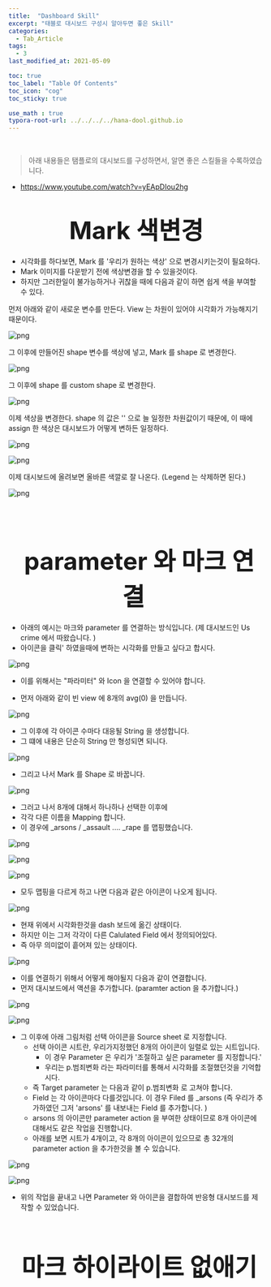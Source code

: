 ```yaml
---
title:  "Dashboard Skill"
excerpt: "태블로 대시보드 구성시 알아두면 좋은 Skill"
categories:
  - Tab_Article
tags:
  - 3
last_modified_at: 2021-05-09

toc: true
toc_label: "Table Of Contents"
toc_icon: "cog"
toc_sticky: true

use_math : true
typora-root-url: ../../../../hana-dool.github.io
---
```


<br>

> 아래 내용들은 탬플로의 대시보드를 구성하면서, 알면 좋은 스킬들을 수록하였습니다.

- <https://www.youtube.com/watch?v=yEApDIou2hg>

# <center><font size="15"> Mark 색변경 </font></center>

- 시각화를 하다보면, Mark 를 '우리가 원하는 색상' 으로 변경시키는것이 필요하다. 
- Mark 이미지를 다운받기 전에 색상변경을 할 수 있을것이다. 
- 하지만 그러한일이 불가능하거나 귀찮을 때에 다음과 같이 하면 쉽게 색을 부여할 수 있다.

먼저 아래와 같이 새로운 변수를 만든다. View 는 차원이 있어야 시각화가 가능해지기 때문이다.

![png](/assets/images/Tab_Article/6_1.png)

그 이후에 만들어진 shape 변수를 색상에 넣고, Mark 를 shape 로 변경한다.

![png](/assets/images/Tab_Article/6_2.png)

그 이후에 shape 를 custom shape 로 변경한다. 

![png](/assets/images/Tab_Article/6_3.png)

이제 색상을 변경한다. shape 의 값은 '' 으로 늘 일정한 차원값이기 때문에, 이 때에 assign 한 색상은 대시보드가 어떻게 변하든 일정하다. 

![png](/assets/images/Tab_Article/6_4.png) 

![png](/assets/images/Tab_Article/6_5.png)

이제 대시보드에 올려보면 올바른 색깔로 잘 나온다. (Legend 는 삭제하면 된다.)

![png](/assets/images/Tab_Article/6_6.png)

<br>

<br>

# <center><font size="15"> parameter 와 마크 연결 </font></center>

- 아래의 예시는 마크와 parameter 를 연결하는 방식입니다. (제 대시보드인 Us crime 에서 따왔습니다. )
- 아이콘을 클릭' 하였을때에 변하는 시각화를 만들고 싶다고 합시다.

![png](/assets/images/Tableau_ex/8_22.png)

- 이를 위해서는 "파라미터" 와 Icon 을 연결할 수 있어야 합니다.

- 먼저 아래와 같이 빈 view 에 8개의 avg(0) 을 만듭니다.

![png](/assets/images/Tableau_ex/8_23.png)

- 그 이후에 각 아이콘 수마다 대응될 String 을 생성합니다.
- 그 떄에 내용은 단순히 String 만 형성되면 되니다.

![png](/assets/images/Tableau_ex/8_24.png)

- 그리고 나서 Mark 를 Shape 로  바꿉니다.

![png](/assets/images/Tableau_ex/8_25.png)

- 그러고 나서 8개에 대해서 하나하나 선택한 이후에
- 각각 다른 이름을 Mapping 합니다. 
- 이 경우에 _arsons / _assault .... _rape 를 맵핑했습니다.

![png](/assets/images/Tableau_ex/8_26.png)

![png](/assets/images/Tableau_ex/8_27.png)

![png](/assets/images/Tableau_ex/8_28.png)

- 모두 맵핑을 다르게 하고 나면 다음과 같은 아이콘이 나오게 됩니다.

![png](/assets/images/Tableau_ex/8_29.png)

- 현재 위에서 시각화한것을 dash 보드에 옮긴 상태이다.
- 하지만 이는 그저 각각이 다른 Calulated Field 에서 정의되어있다.
- 즉 아무 의미없이 흩어져 있는 상태이다.

![png](/assets/images/Tableau_ex/8_30.png)

- 이를 연결하기 위해서 어떻게 해야될지 다음과 같이 연결합니다.
- 먼저 대시보드에서 액션을 추가합니다. (paramter action 을 추가합니다.)

![png](/assets/images/Tableau_ex/8_31.png)

![png](/assets/images/Tableau_ex/8_34.png)

- 그 이후에 아래 그림처럼 선택 아이콘을 Source sheet 로 지정합니다.
  - 선택 아이콘 시트란, 우리가지정했던 8개의 아이콘이 일렬로 있는 시트입니다.
    - 이 경우 Parameter 은 우리가 '조절하고 싶은 parameter 를 지정합니다.'
    - 우리는 p.범죄변화 라는 파라미터를 통해서 시각화를 조절했던것을 기억합시다.
  - 즉 Target parameter 는 다음과 같이 p.범죄변화 로 고쳐야 합니다.
  - Field 는 각 아이콘마다 다를것입니다. 이 경우 Filed 를 _arsons (즉 우리가 추가하였던 그저 'arsons' 를 내보내는 Field 를 추가합니다. )
  - arsons 의 아이콘만 parameter action 을 부여한 상태이므로 8개 아이콘에 대해서도 같은 작업을 진행합니다.
  - 아래를 보면 시트가 4개이고, 각 8개의 아이콘이 있으므로 총 32개의parameter action 을 추가한것을 볼 수 있습니다.

![png](/assets/images/Tableau_ex/8_32.png)

![png](/assets/images/Tableau_ex/8_33.png)

- 위의 작업을 끝내고 나면 Parameter 와 아이콘을 결합하여 반응형 대시보드를 제작할 수 있었습니다.

<br>

# <center><font size="15"> 마크 하이라이트 없애기</font></center>

